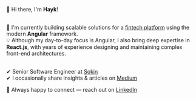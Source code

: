 👋 Hi there, I'm **Hayk**! <br><br>

🚀 I'm currently building scalable solutions for a [fintech platform](https://www.sokin.com) using the modern **Angular** framework. <br>
💡 Although my day-to-day focus is Angular, I also bring deep expertise in **React.js**, with years of experience designing and maintaining complex front-end architectures. <br><br>

✔ Senior Software Engineer at [Sokin](https://uk.linkedin.com/company/sokin) <br>
✔ I occasionally share insights & articles on [Medium](https://medium.com/@hayk.react) <br>

📩 Always happy to connect — reach out on [LinkedIn](https://www.linkedin.com/in/hayk-front) <br>
